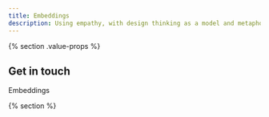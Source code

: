 ```yaml
---
title: Embeddings
description: Using empathy, with design thinking as a model and metaphor, we enable clear understanding of how to work with data to make considered and impactful decisions.
---
```


{% section .value-props %}

## Get in touch
Embeddings

{% section %}